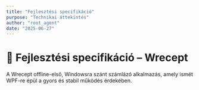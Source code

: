 ```yaml
---
title: "Fejlesztési specifikáció"
purpose: "Technikai áttekintés"
author: "root_agent"
date: "2025-06-27"
---
```


# 📘 Fejlesztési specifikáció – Wrecept

A Wrecept offline-első, Windowsra szánt számlázó alkalmazás, amely ismét WPF-re épül a gyors és stabil működés érdekében.

